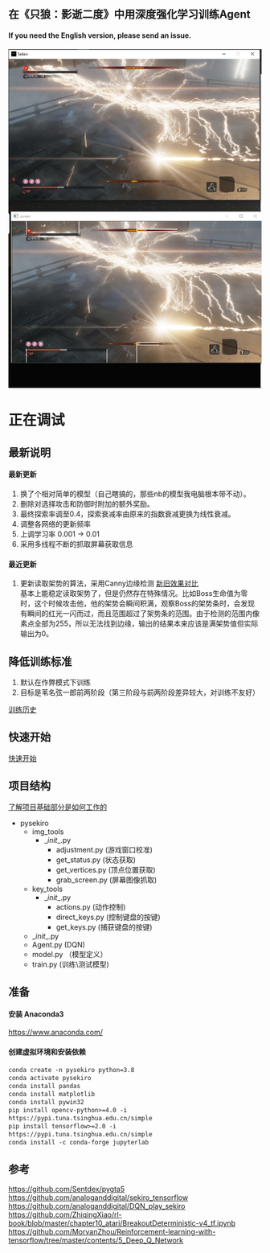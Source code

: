 ## 在《只狼：影逝二度》中用深度强化学习训练Agent

#### If you need the English version, please send an issue.  

![demo.jpg](https://raw.githubusercontent.com/ricagj/pysekiro/main/imgs/adjustment_02.png)  

# **正在调试**

## 最新说明 

#### 最新更新

1. 换了个相对简单的模型（自己瞎搞的，那些nb的模型我电脑根本带不动）。
2. 删除对选择攻击和防御时附加的额外奖励。
3. 最终探索率调至0.4，探索衰减率由原来的指数衰减更换为线性衰减。
4. 调整各网络的更新频率
5. 上调学习率 0.001 -> 0.01
6. 采用多线程不断的抓取屏幕获取信息

#### 最近更新

1. 更新读取架势的算法，采用Canny边缘检测 
[新旧效果对比](https://github.com/ricagj/pysekiro/blob/main/TEST_get_status.ipynb)  
基本上能稳定读取架势了，但是仍然存在特殊情况。比如Boss生命值为零时，这个时候攻击他，他的架势会瞬间积满，观察Boss的架势条时，会发现有瞬间的红光一闪而过，而且范围超过了架势条的范围。由于检测的范围内像素点全部为255，所以无法找到边缘，输出的结果本来应该是满架势值但实际输出为0。

## 降低训练标准

1. 默认在作弊模式下训练
2. 目标是苇名弦一郎前两阶段（第三阶段与前两阶段差异较大，对训练不友好）

[训练历史](https://github.com/ricagj/pysekiro/blob/main/train_history.ipynb)

## 快速开始

[快速开始](https://github.com/ricagj/pysekiro_with_RL/blob/main/Quick_start.ipynb)  

## 项目结构

[了解项目基础部分是如何工作的](https://github.com/ricagj/pysekiro_with_RL/blob/main/How_it_works.ipynb)  

- pysekiro
    - img_tools
        - \__init__.py
            - adjustment.py (游戏窗口校准)
            - get_status.py (状态获取)
            - get_vertices.py (顶点位置获取)
            - grab_screen.py (屏幕图像抓取)
    - key_tools
        - \__init__.py
            - actions.py (动作控制)
            - direct_keys.py (控制键盘的按键)
            - get_keys.py (捕获键盘的按键)
    - \__init__.py
    - Agent.py (DQN)
    - model.py （模型定义）
    - train.py (训练\测试模型)

## 准备

#### 安装 Anaconda3

https://www.anaconda.com/  

#### 创建虚拟环境和安装依赖

~~~shell
conda create -n pysekiro python=3.8
conda activate pysekiro
conda install pandas
conda install matplotlib
conda install pywin32
pip install opencv-python>=4.0 -i https://pypi.tuna.tsinghua.edu.cn/simple
pip install tensorflow>=2.0 -i https://pypi.tuna.tsinghua.edu.cn/simple
conda install -c conda-forge jupyterlab
~~~

## 参考
https://github.com/Sentdex/pygta5  
https://github.com/analoganddigital/sekiro_tensorflow  
https://github.com/analoganddigital/DQN_play_sekiro  
https://github.com/ZhiqingXiao/rl-book/blob/master/chapter10_atari/BreakoutDeterministic-v4_tf.ipynb  
https://github.com/MorvanZhou/Reinforcement-learning-with-tensorflow/tree/master/contents/5_Deep_Q_Network  
